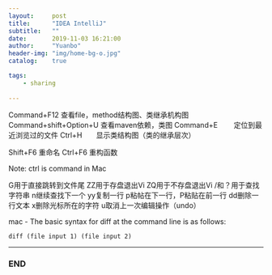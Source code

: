 ```yaml
---
layout:     post
title:      "IDEA IntelliJ"
subtitle:   ""
date:       2019-11-03 16:21:00
author:     "Yuanbo"
header-img: "img/home-bg-o.jpg"
catalog:    true

tags:
    - sharing
    
---
```



Command+F12 查看file，method结构图、类继承机构图
Command+shift+Option+U 查看maven依赖，类图
Command+E　　 定位到最近浏览过的文件
Ctrl+H　　显示类结构图（类的继承层次）


Shift+F6 重命名
Ctrl+F6 重构函数



Note: ctrl is command in Mac


G用于直接跳转到文件尾
ZZ用于存盘退出Vi
ZQ用于不存盘退出Vi
/和？用于查找字符串
n继续查找下一个
yy复制一行
p粘帖在下一行，P粘贴在前一行
dd删除一行文本
x删除光标所在的字符
u取消上一次编辑操作（undo）


mac - The basic syntax for diff at the command line is as follows:

```
diff (file input 1) (file input 2)
```



---

### END

